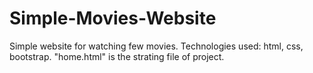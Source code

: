 # Simple-Movies-Website
Simple website for watching few movies. Technologies used: html, css, bootstrap. "home.html" is the strating file of project.
